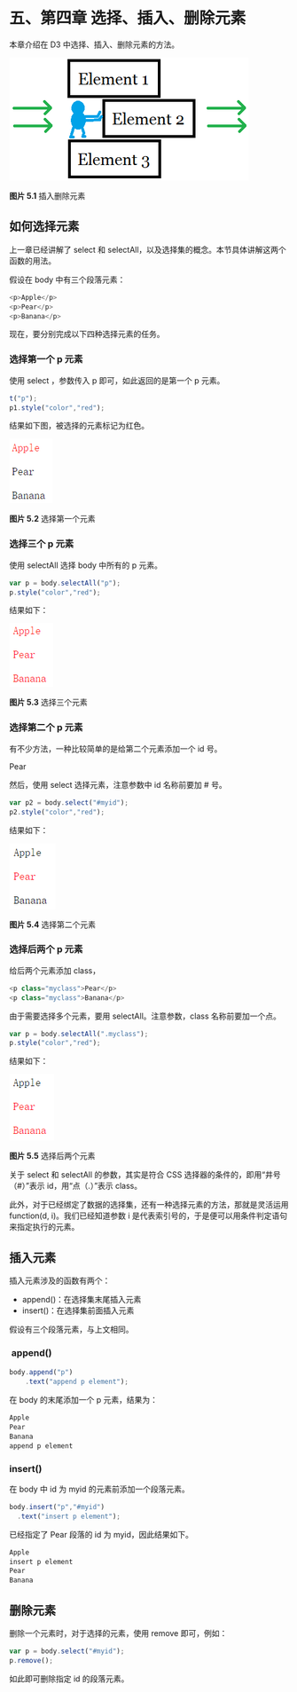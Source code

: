 # 五、第四章 选择、插入、删除元素

本章介绍在 D3 中选择、插入、删除元素的方法。

![插入删除元素](img/select-1.png)

**图片 5.1** 插入删除元素

## 如何选择元素

上一章已经讲解了 select 和 selectAll，以及选择集的概念。本节具体讲解这两个函数的用法。

假设在 body 中有三个段落元素：

```js
<p>Apple</p>
<p>Pear</p>
<p>Banana</p>
```

现在，要分别完成以下四种选择元素的任务。

### 选择第一个 p 元素

使用 select ，参数传入 p 即可，如此返回的是第一个 p 元素。

```js
t("p");
p1.style("color","red");
```

结果如下图，被选择的元素标记为红色。

![选择第一个元素](img/select-2.png)

**图片 5.2** 选择第一个元素

### 选择三个 p 元素

使用 selectAll 选择 body 中所有的 p 元素。

```js
var p = body.selectAll("p");
p.style("color","red");
```

结果如下：

![选择三个元素](img/select-3.png)

**图片 5.3** 选择三个元素

### 选择第二个 p 元素

有不少方法，一种比较简单的是给第二个元素添加一个 id 号。

Pear

然后，使用 select 选择元素，注意参数中 id 名称前要加 # 号。

```js
var p2 = body.select("#myid");
p2.style("color","red");
```

结果如下：

![选择第二个元素](img/select-4.png)

**图片 5.4** 选择第二个元素

### 选择后两个 p 元素

给后两个元素添加 class，

```js
<p class="myclass">Pear</p>
<p class="myclass">Banana</p>
```

由于需要选择多个元素，要用 selectAll。注意参数，class 名称前要加一个点。

```js
var p = body.selectAll(".myclass");
p.style("color","red");
```

结果如下：

![选择后两个元素](img/select-5.png)

**图片 5.5** 选择后两个元素

关于 select 和 selectAll 的参数，其实是符合 CSS 选择器的条件的，即用“井号（#）”表示 id，用“点（.）”表示 class。

此外，对于已经绑定了数据的选择集，还有一种选择元素的方法，那就是灵活运用 function(d, i)。我们已经知道参数 i 是代表索引号的，于是便可以用条件判定语句来指定执行的元素。

## 插入元素

插入元素涉及的函数有两个：

*   append()：在选择集末尾插入元素
*   insert()：在选择集前面插入元素

假设有三个段落元素，与上文相同。

###  append()

```js
body.append("p")
    .text("append p element");
```

在 body 的末尾添加一个 p 元素，结果为：

```js
Apple
Pear
Banana
append p element
```

### insert()

在 body 中 id 为 myid 的元素前添加一个段落元素。

```js
body.insert("p","#myid")
  .text("insert p element");
```

已经指定了 Pear 段落的 id 为 myid，因此结果如下。

```js
Apple
insert p element
Pear
Banana
```

## 删除元素

删除一个元素时，对于选择的元素，使用 remove 即可，例如：

```js
var p = body.select("#myid");
p.remove();
```

如此即可删除指定 id 的段落元素。